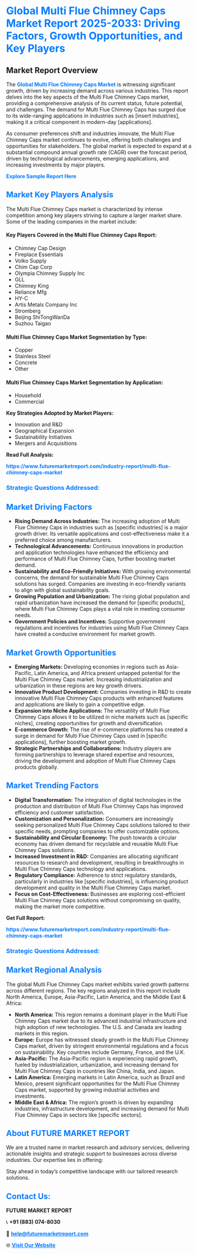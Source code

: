 <h1 style="color: #007BFF;">Global Multi Flue Chimney Caps Market Report 2025-2033: Driving Factors, Growth Opportunities, and Key Players</h1>

<section id="overview">
<h2>Market Report Overview</h2>
<p>The <a href="https://www.futuremarketreport.com/industry-report/multi-flue-chimney-caps-market" style="color: #007BFF; text-decoration: none;"><strong>Global Multi Flue Chimney Caps Market</strong></a> is witnessing significant growth, driven by increasing demand across various industries. This report delves into the key aspects of the Multi Flue Chimney Caps market, providing a comprehensive analysis of its current status, future potential, and challenges. The demand for Multi Flue Chimney Caps has surged due to its wide-ranging applications in industries such as [insert industries], making it a critical component in modern-day [applications].</p>
<p>As consumer preferences shift and industries innovate, the Multi Flue Chimney Caps market continues to evolve, offering both challenges and opportunities for stakeholders. The global market is expected to expand at a substantial compound annual growth rate (CAGR) over the forecast period, driven by technological advancements, emerging applications, and increasing investments by major players.</p>
</section>

<section id="overview">
<p><a href="https://www.futuremarketreport.com/request-sample/reportId=102607" style="color: #007BFF; text-decoration: none;"><strong>Explore Sample Report Here</strong></a></p>
</section>

<section id="key-players">
<h2 style="color: #007BFF;">Market Key Players Analysis</h2>
<p>The Multi Flue Chimney Caps market is characterized by intense competition among key players striving to capture a larger market share. Some of the leading companies in the market include:</p>
<h4>Key Players Covered in the Multi Flue Chimney Caps Report:</h4>
<ul><li>Chimney Cap Design</li><li>Fireplace Essentials</li><li>Volko Supply</li><li>Chim Cap Corp</li><li>Olympia Chimney Supply Inc</li><li>GLL</li><li>Chimney King</li><li>Reliance Mfg</li><li>HY-C</li><li>Artis Metals Company Inc</li><li>Stromberg</li><li>Beijing ShiTongWanDa</li><li>Suzhou Taigao</li></ul>
<h4>Multi Flue Chimney Caps Market Segmentation by Type:</h4>
<ul><li>Copper</li><li>Stainless Steel</li><li>Concrete</li><li>Other</li></ul>

<h4>Multi Flue Chimney Caps Market Segmentation by Application:</h4>
<ul><li>Household</li><li>Commercial</li></ul>
<p><strong>Key Strategies Adopted by Market Players:</strong></p>
<ul>
<li>Innovation and R&D</li>
<li>Geographical Expansion</li>
<li>Sustainability Initiatives</li>
<li>Mergers and Acquisitions</li>
</ul>
</section>

<section>
<p><strong>Read Full Analysis: </strong></p><a href="https://www.futuremarketreport.com/industry-report/multi-flue-chimney-caps-market" style="color: #007BFF; text-decoration: none;"><strong>https://www.futuremarketreport.com/industry-report/multi-flue-chimney-caps-market</strong></a>
<h3 style="color: #007BFF;">Strategic Questions Addressed:</h3>
</section>

<section id="driving-factors">
<h2 style="color: #007BFF;">Market Driving Factors</h2>
<ul>
<li><strong>Rising Demand Across Industries:</strong> The increasing adoption of Multi Flue Chimney Caps in industries such as [specific industries] is a major growth driver. Its versatile applications and cost-effectiveness make it a preferred choice among manufacturers.</li>
<li><strong>Technological Advancements:</strong> Continuous innovations in production and application technologies have enhanced the efficiency and performance of Multi Flue Chimney Caps, further boosting market demand.</li>
<li><strong>Sustainability and Eco-Friendly Initiatives:</strong> With growing environmental concerns, the demand for sustainable Multi Flue Chimney Caps solutions has surged. Companies are investing in eco-friendly variants to align with global sustainability goals.</li>
<li><strong>Growing Population and Urbanization:</strong> The rising global population and rapid urbanization have increased the demand for [specific products], where Multi Flue Chimney Caps plays a vital role in meeting consumer needs.</li>
<li><strong>Government Policies and Incentives:</strong> Supportive government regulations and incentives for industries using Multi Flue Chimney Caps have created a conducive environment for market growth.</li>
</ul>
</section>

<section id="growth-opportunities">
<h2 style="color: #007BFF;">Market Growth Opportunities</h2>
<ul>
<li><strong>Emerging Markets:</strong> Developing economies in regions such as Asia-Pacific, Latin America, and Africa present untapped potential for the Multi Flue Chimney Caps market. Increasing industrialization and urbanization in these regions are key growth drivers.</li>
<li><strong>Innovative Product Development:</strong> Companies investing in R&D to create innovative Multi Flue Chimney Caps products with enhanced features and applications are likely to gain a competitive edge.</li>
<li><strong>Expansion into Niche Applications:</strong> The versatility of Multi Flue Chimney Caps allows it to be utilized in niche markets such as [specific niches], creating opportunities for growth and diversification.</li>
<li><strong>E-commerce Growth:</strong> The rise of e-commerce platforms has created a surge in demand for Multi Flue Chimney Caps used in [specific applications], further boosting market growth.</li>
<li><strong>Strategic Partnerships and Collaborations:</strong> Industry players are forming partnerships to leverage shared expertise and resources, driving the development and adoption of Multi Flue Chimney Caps products globally.</li>
</ul>
</section>

<section id="trending-factors">
<h2 style="color: #007BFF;">Market Trending Factors</h2>
<ul>
<li><strong>Digital Transformation:</strong> The integration of digital technologies in the production and distribution of Multi Flue Chimney Caps has improved efficiency and customer satisfaction.</li>
<li><strong>Customization and Personalization:</strong> Consumers are increasingly seeking personalized Multi Flue Chimney Caps solutions tailored to their specific needs, prompting companies to offer customizable options.</li>
<li><strong>Sustainability and Circular Economy:</strong> The push towards a circular economy has driven demand for recyclable and reusable Multi Flue Chimney Caps solutions.</li>
<li><strong>Increased Investment in R&D:</strong> Companies are allocating significant resources to research and development, resulting in breakthroughs in Multi Flue Chimney Caps technology and applications.</li>
<li><strong>Regulatory Compliance:</strong> Adherence to strict regulatory standards, particularly in industries like [specific industries], is influencing product development and quality in the Multi Flue Chimney Caps market.</li>
<li><strong>Focus on Cost-Effectiveness:</strong> Businesses are exploring cost-efficient Multi Flue Chimney Caps solutions without compromising on quality, making the market more competitive.</li>
</ul>
</section>

<section>
<p><strong>Get Full Report: </strong></p><a href="https://www.futuremarketreport.com/industry-report/multi-flue-chimney-caps-market" style="color: #007BFF; text-decoration: none;"><strong>https://www.futuremarketreport.com/industry-report/multi-flue-chimney-caps-market</strong></a>
<h3 style="color: #007BFF;">Strategic Questions Addressed:</h3>
</section>


<section id="regional-analysis">
<h2 style="color: #007BFF;">Market Regional Analysis</h2>
<p>The global Multi Flue Chimney Caps market exhibits varied growth patterns across different regions. The key regions analyzed in this report include North America, Europe, Asia-Pacific, Latin America, and the Middle East & Africa:</p>
<ul>
<li><strong>North America:</strong> This region remains a dominant player in the Multi Flue Chimney Caps market due to its advanced industrial infrastructure and high adoption of new technologies. The U.S. and Canada are leading markets in this region.</li>
<li><strong>Europe:</strong> Europe has witnessed steady growth in the Multi Flue Chimney Caps market, driven by stringent environmental regulations and a focus on sustainability. Key countries include Germany, France, and the U.K.</li>
<li><strong>Asia-Pacific:</strong> The Asia-Pacific region is experiencing rapid growth, fueled by industrialization, urbanization, and increasing demand for Multi Flue Chimney Caps in countries like China, India, and Japan.</li>
<li><strong>Latin America:</strong> Emerging markets in Latin America, such as Brazil and Mexico, present significant opportunities for the Multi Flue Chimney Caps market, supported by growing industrial activities and investments.</li>
<li><strong>Middle East & Africa:</strong> The region’s growth is driven by expanding industries, infrastructure development, and increasing demand for Multi Flue Chimney Caps in sectors like [specific sectors].</li>
</ul>
</section>

<footer>
<h2 style="color: #007BFF;">About FUTURE MARKET REPORT</h2>
<p>We are a trusted name in market research and advisory services, delivering actionable insights and strategic support to businesses across diverse industries. Our expertise lies in offering:</p>

<p>Stay ahead in today’s competitive landscape with our tailored research solutions.</p>

<h2 style="color: #007BFF;">Contact Us:</h2>
<p><strong>FUTURE MARKET REPORT</strong></p>
<p>📞 <strong>+91 (883) 074-8030</strong></p>
<p>📧 <strong><a href="mailto:help@futuremarketreport.com" style="color: #007BFF;">help@futuremarketreport.com</a></strong></p>
<p>🌐 <strong><a href="https://www.futuremarketreport.com/" style="color: #007BFF;">Visit Our Website</a></strong></p>
</footer>